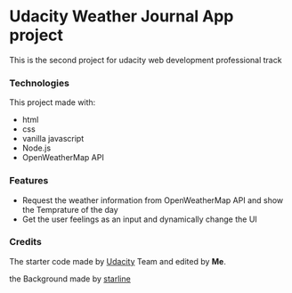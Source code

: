 # Udacity Weather Journal App project
This is the second project for udacity web development professional track

### Technologies
This project made with:
- html
- css
- vanilla javascript
- Node.js
- OpenWeatherMap API

### Features
- Request the weather information from OpenWeatherMap API and show the Temprature of the day
- Get the user feelings as an input and dynamically change the UI

### Credits
The starter code made by [Udacity](https://udacity.com/) Team and edited by **Me**.

the Background made by [starline](https://www.freepik.com/free-vector/gorgeous-clouds-background-with-blue-sky-design_8562848.htm#query=weather%20background&position=0&from_view=search)